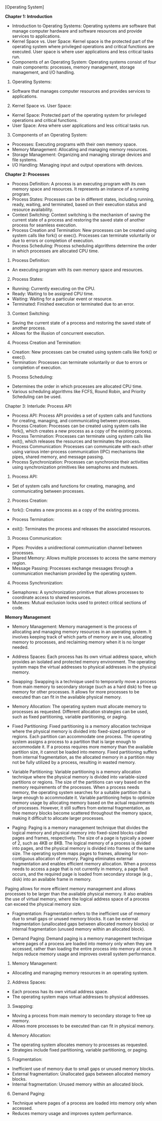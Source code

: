 [Operating System]

**Chapter 1: Introduction**
- Introduction to Operating Systems: Operating systems are software that manage computer hardware and software resources and provide services to applications.
- Kernel Space vs. User Space: Kernel space is the protected part of the operating system where privileged operations and critical functions are executed. User space is where user applications and less critical tasks run.
- Components of an Operating System: Operating systems consist of four main components: processes, memory management, storage management, and I/O handling.

1. Operating Systems:
- Software that manages computer resources and provides services to applications.

2. Kernel Space vs. User Space:
- Kernel Space: Protected part of the operating system for privileged operations and critical functions.
- User Space: Area where user applications and less critical tasks run.

3. Components of an Operating System:
- Processes: Executing programs with their own memory space.
- Memory Management: Allocating and managing memory resources.
- Storage Management: Organizing and managing storage devices and file systems.
- I/O Handling: Managing input and output operations with devices.

**Chapter 2: Processes**
- Process Definition: A process is an executing program with its own memory space and resources. It represents an instance of a running program.
- Process States: Processes can be in different states, including running, ready, waiting, and terminated, based on their execution status and resource availability.
- Context Switching: Context switching is the mechanism of saving the current state of a process and restoring the saved state of another process for seamless execution.
- Process Creation and Termination: New processes can be created using system calls like fork() or exec(). Processes can terminate voluntarily or due to errors or completion of execution.
- Process Scheduling: Process scheduling algorithms determine the order in which processes are allocated CPU time.

1. Process Definition:
- An executing program with its own memory space and resources.

2. Process States:
- Running: Currently executing on the CPU.
- Ready: Waiting to be assigned CPU time.
- Waiting: Waiting for a particular event or resource.
- Terminated: Finished execution or terminated due to an error.

3. Context Switching:
- Saving the current state of a process and restoring the saved state of another process.
- Allows for the illusion of concurrent execution.

4. Process Creation and Termination:
- Creation: New processes can be created using system calls like fork() or exec().
- Termination: Processes can terminate voluntarily or due to errors or completion of execution.

5. Process Scheduling:
- Determines the order in which processes are allocated CPU time.
- Various scheduling algorithms like FCFS, Round Robin, and Priority Scheduling can be used.

Chapter 3: Interlude: Process API

- Process API: Process API provides a set of system calls and functions for creating, managing, and communicating between processes.
- Process Creation: Processes can be created using system calls like fork(), which creates a new process as a copy of the existing process.
- Process Termination: Processes can terminate using system calls like exit(), which releases the resources and terminates the process.
- Process Communication: Processes can communicate with each other using various inter-process communication (IPC) mechanisms like pipes, shared memory, and message passing.
- Process Synchronization: Processes can synchronize their activities using synchronization primitives like semaphores and mutexes.


1. Process API:

- Set of system calls and functions for creating, managing, and communicating between processes.

2. Process Creation:

- fork(): Creates a new process as a copy of the existing process.

- Process Termination:

- exit(): Terminates the process and releases the associated resources.

3. Process Communication:

- Pipes: Provides a unidirectional communication channel between processes.
- Shared Memory: Allows multiple processes to access the same memory region.
- Message Passing: Processes exchange messages through a communication mechanism provided by the operating system.

4. Process Synchronization:

- Semaphores: A synchronization primitive that allows processes to coordinate access to shared resources.
- Mutexes: Mutual exclusion locks used to protect critical sections of code.

**Memory Management**

- Memory Management: Memory management is the process of allocating and managing memory resources in an operating system. It involves keeping track of which parts of memory are in use, allocating memory to processes, and reclaiming memory when it is no longer needed.
    
- Address Spaces: Each process has its own virtual address space, which provides an isolated and protected memory environment. The operating system maps the virtual addresses to physical addresses in the physical memory.
    
- Swapping: Swapping is a technique used to temporarily move a process from main memory to secondary storage (such as a hard disk) to free up memory for other processes. It allows for more processes to be executed than can fit in the available physical memory.
    
- Memory Allocation: The operating system must allocate memory to processes as requested. Different allocation strategies can be used, such as fixed partitioning, variable partitioning, or paging.

- Fixed Partitioning:
    Fixed partitioning is a memory allocation technique where the physical memory is divided into fixed-sized partitions or regions. Each partition can accommodate one process. The operating system assigns a process to a partition that is large enough to accommodate it. If a process requires more memory than the available partition size, it cannot be loaded into memory. Fixed partitioning suffers from internal fragmentation, as the allocated memory in a partition may not be fully utilized by a process, resulting in wasted memory.

- Variable Partitioning:
    Variable partitioning is a memory allocation technique where the physical memory is divided into variable-sized partitions or regions. The size of the partitions can vary based on the memory requirements of the processes. When a process needs memory, the operating system searches for a suitable partition that is large enough to accommodate it. Variable partitioning helps to optimize memory usage by allocating memory based on the actual requirements of processes. However, it still suffers from external fragmentation, as free memory blocks become scattered throughout the memory space, making it difficult to allocate larger processes.

- Paging:
    Paging is a memory management technique that divides the logical memory and physical memory into fixed-sized blocks called pages and frames, respectively. The size of a page is typically a power of 2, such as 4KB or 8KB. The logical memory of a process is divided into pages, and the physical memory is divided into frames of the same size. The operating system maps pages to frames, allowing for non-contiguous allocation of memory. Paging eliminates external fragmentation and enables efficient memory allocation. When a process needs to access a page that is not currently in memory, a page fault occurs, and the required page is loaded from secondary storage (e.g., disk) into an available frame in memory.

Paging allows for more efficient memory management and allows processes to be larger than the available physical memory. It also enables the use of virtual memory, where the logical address space of a process can exceed the physical memory size. 

- Fragmentation: Fragmentation refers to the inefficient use of memory due to small gaps or unused memory blocks. It can be external fragmentation (unallocated gaps between allocated memory blocks) or internal fragmentation (unused memory within an allocated block).
    
- Demand Paging: Demand paging is a memory management technique where pages of a process are loaded into memory only when they are accessed, rather than loading the entire process into memory at once. It helps reduce memory usage and improves overall system performance.

1. Memory Management:

- Allocating and managing memory resources in an operating system.

2. Address Spaces:

- Each process has its own virtual address space.
- The operating system maps virtual addresses to physical addresses.

3. Swapping:

- Moving a process from main memory to secondary storage to free up memory.
- Allows more processes to be executed than can fit in physical memory.

4. Memory Allocation:

- The operating system allocates memory to processes as requested.
- Strategies include fixed partitioning, variable partitioning, or paging.

5. Fragmentation:

- Inefficient use of memory due to small gaps or unused memory blocks.
- External fragmentation: Unallocated gaps between allocated memory blocks.
- Internal fragmentation: Unused memory within an allocated block.

6. Demand Paging:

- Technique where pages of a process are loaded into memory only when accessed.
- Reduces memory usage and improves system performance.